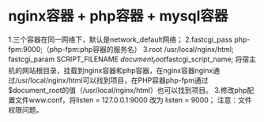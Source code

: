 # nginx容器 + php容器 + mysql容器
1.三个容器在同一网络下，默认是network_default网络；
2.fastcgi_pass   php-fpm:9000;（php-fpm:php容器的服务名）
3.root   /usr/local/nginx/html;
  fastcgi_param  SCRIPT_FILENAME  $document_root$fastcgi_script_name;
  将宿主机的网站根目录，挂载到nginx容器和php容器，在nginx容器nginx通过/usr/local/nginx/html可以找到项目，在PHP容器php-fpm通过$document_root的值（/usr/local/nginx/html）也可以找到项目。
3.修改php配置文件www.conf，将listen = 127.0.0.1:9000 改为 listen = 9000；
注意：文件权限问题。
